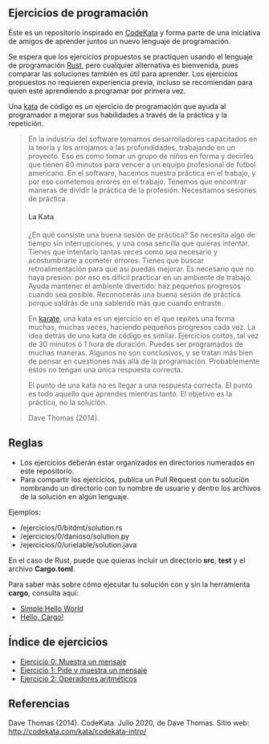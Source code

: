 ## Ejercicios de programación

Éste es un repositorio inspirado en [CodeKata](http://codekata.com/) y forma parte de una iniciativa de amigos de aprender juntos un nuevo lenguaje de programación.

Se espera que los ejercicios propuestos se practiquen usando el lenguaje de programación [Rust](https://www.rust-lang.org/), pero cualquier alternativa es bienvenida, pues comparar las soluciones también es útil para aprender. Los ejercicios propuestos no requieren experiencia previa, incluso se recomiendan para quien esté aprendiendo a programar por primera vez.

Una [kata](https://en.wikipedia.org/wiki/Kata_\(programming\)) de código es un ejercicio de programación que ayuda al programador a mejorar sus habilidades a través de la práctica y la repetición.

> En la industria del software tomamos desarrolladores capacitados en la teoría y los arrojamos a las profundidades, trabajando en un proyecto. Eso es como tomar un grupo de niños en forma y decirles que tienen 60 minutos para vencer a un equipo profesional de fútbol americano. En el software, hacemos nuestra práctica en el trabajo, y por eso cometemos errores en el trabajo. Tenemos que encontrar maneras de dividir la práctica de la profesión. Necesitamos sesiones de práctica.
>
> #### La Kata
>
> ¿En qué consiste una buena sesión de práctica? Se necesita algo de tiempo sin interrupciones, y una cosa sencilla que quieras intentar. Tienes que intentarlo tantas veces como sea necesario y acostumbrarte a cometer errores. Tienes que buscar retroalimentación para que así puedas mejorar. Es necesario que no haya presión: por eso es difícil practicar en un ambiente de trabajo. Ayuda mantener el ambiente divertido: haz pequeños progresos cuando sea posible. Reconocerás una buena sesión de práctica porque saldrás de una sabiendo más que cuando entraste.
>
> En [karate](https://en.wikipedia.org/wiki/Karate), una kata es un ejercicio en el que repites una forma muchas, muchas veces, haciendo pequeños progresos cada vez. La idea detrás de una kata de código es similar. Ejercicios cortos, tal vez de 30 minutos ó 1 hora de duración. Puedes ser programados de muchas maneras. Algunos no son conclusivos, y se tratan más bien de pensar en cuestiones más allá de la programación. Probablemente éstos no tengan una única respuesta correcta.
>
> El punto de una kata no es llegar a una respuesta correcta. El punto es todo aquello que aprendes mientras tanto. El objetivo es la práctica, no la solución.
>
> Dave Thomas (2014).


## Reglas

+ Los ejercicios deberán estar organizados en directorios numerados en este repositorio.
+ Para compartir los ejercicios, publica un Pull Request con tu solución nombrando un directorio con tu nombre de usuario y dentro los archivos de la solución en algún lenguaje.

Ejemplos: 

* /ejercicios/0/bitdmt/solution.rs
* /ejercicios/0/danioso/solution.py
* /ejercicios/0/urielable/solution.java

En el caso de Rust, puede que quieras incluir un directorio **src**, **test** y el archivo **Cargo.toml**.

Para saber más sobre cómo ejecutar tu solución con y sin la herramienta **cargo**, consulta aquí:

* [Simple Hello World](https://doc.rust-lang.org/rust-by-example/hello.html)
* [Hello, Cargo!](https://doc.rust-lang.org/book/ch01-03-hello-cargo.html)

## Índice de ejercicios

* [Ejercicio 0: Muestra un mensaje](/ejercicios/0)
* [Ejercicio 1: Pide y muestra un mensaje](/ejercicios/1)
* [Ejercicio 2: Operadores aritméticos](/ejercicios/2)


## Referencias

Dave Thomas (2014). CodeKata. Julio 2020, de Dave Thomas. Sitio web: http://codekata.com/kata/codekata-intro/